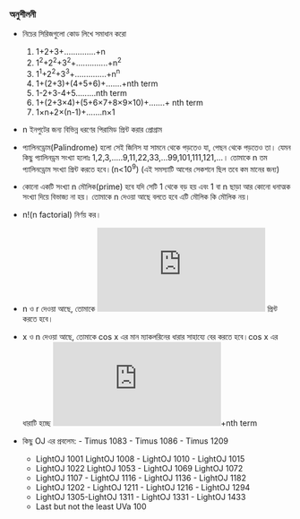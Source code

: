 ### অনুশীলনী

* নিচের সিরিজগুলো কোড লিখে সমাধান করো
  1. 1+2+3+..............+n
  2. 1<sup>2</sup>+2<sup>2</sup>+3<sup>2</sup>+..............+n<sup>2</sup>
  3. 1<sup>1</sup>+2<sup>2</sup>+3<sup>3</sup>+..............+n<sup>n</sup>
  4. 1+(2+3)+(4+5+6)+.......+nth term
  5. 1-2+3-4+5.........nth term
  6. 1+(2+3×4)+(5+6×7+8×9×10)+.......+ nth term
  7. 1×n+2×(n-1)+.......n×1

* n ইনপুটের জন্য বিভিন্ন ধরণের পিরামিড প্রিন্ট করার প্রোগ্রাম
* প্যালিনড্রোম(Palindrome) হলো সেই জিনিস যা সামনে থেকে পড়তেও যা, পেছন থেকে পড়তেও তা। যেমন কিছু প্যালিনড্রম সংখ্যা হলোঃ 1,2,3,.....9,11,22,33,...99,101,111,121,...। তোমাকে n তম প্যালিনড্রোম সংখ্যা প্রিন্ট করতে হবে।(n<10<sup>9</sup>) (এই সমস্যাটি আগের সেকশনে ছিল তবে কম মানের জন্য)
* কোনো একটি সংখ্যা n মৌলিক(prime) হবে যদি সেটি 1 থেকে বড় হয় এবং 1 বা n ছাড়া আর কোনো ধনাত্মক সংখ্যা দিয়ে বিভাজ্য না হয়। তোমাকে n দেওয়া আছে বলতে হবে এটি মৌলিক কি মৌলিক নয়।
* n!(n factorial) নির্ণয় কর।
* n ও r দেওয়া আছে, তোমাকে  ![](https://latex.codecogs.com/gif.latex?%5Cinline%20%5Cbinom%7Bn%7D%7Br%7D%3D%5Cfrac%7Bn%21%7D%7Br%21%28n-r%29%21%29%7D)  প্রিন্ট করতে হবে।
* x ও n দেওয়া আছে, তোমাকে cos x এর মান ম্যাকলরিনের ধারার সাহায্যে বের করতে হবে।cos x এর ধারাটি হচ্ছে ![](https://latex.codecogs.com/gif.latex?%5Cinline%201-%5Cfrac%7Bx%5E%7B2%7D%7D%7B2%21%7D&plus;%5Cfrac%7Bx%5E%7B4%7D%7D%7B4%21%7D&plus;%5Ccdot%20%5Ccdot%20%5Ccdot%20%5Ccdot%20%5Ccdot%20%5Ccdot)+nth term
* কিছু OJ এর প্রবলেম: - Timus 1083 - Timus 1086 - Timus 1209
  - LightOJ 1001 LightOJ 1008 - LightOJ 1010 - LightOJ 1015 
  - LightOJ 1022 LightOJ 1053 - LightOJ 1069 LightOJ 1072
  - LightOJ 1107 - LightOJ 1116 - LightOJ 1136 - LightOJ 1182
  - LightOJ 1202 - LightOJ 1211 - LightOJ 1216 - LightOJ 1294 
  - LightOJ 1305-LightOJ 1311 - LightOJ 1331 - LightOJ 1433
  - Last but not the least UVa 100
